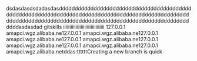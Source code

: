 dsdasdasdsdadasdasddddddddddddddddddddddddddddddddddddddddddddddddddddddddddddddddddddddddddddddddddddddddddddddddddddddddddddddddddddddddddddddddddddddddddddddddddddddddddddddddddasdasdad gitskills
iiiiiiiiiiiiiiiiiiiiiiiiiiiiiiiii
127.0.0.1	amapci.wgz.alibaba.ne127.0.0.1	amapci.wgz.alibaba.ne127.0.0.1	amapci.wgz.alibaba.ne127.0.0.1	amapci.wgz.alibaba.ne127.0.0.1	amapci.wgz.alibaba.ne127.0.0.1	amapci.wgz.alibaba.ne127.0.0.1	amapci.wgz.alibaba.netddas:ttttttCreating a new branch is quick
